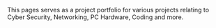 This pages serves as a project portfolio for various projects relating to Cyber Security, Networking, PC Hardware, Coding and more. 
